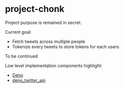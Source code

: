 # project-chonk
Project purpose is remained in secret.

Current goal:
- Fetch tweets across multiple people
- Tokenize every tweets to store tokens for each users

To be continued

Low level implementation components highlight:
- [Deno](https://deno.land/)
- [deno_twitter_api](https://github.com/stefanuros/deno_twitter_api)
